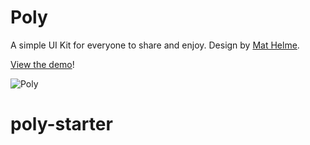 Poly
====

A simple UI Kit for everyone to share and enjoy. Design by [Mat Helme](https://twitter.com/MatHelme).

[View the demo](http://poly.surge.sh/)!

![Poly](http://i.imgur.com/jz5gUY1.jpg)
# poly-starter
